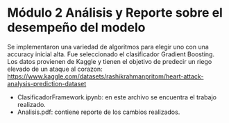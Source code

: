 # Módulo 2 Análisis y Reporte sobre el desempeño del modelo

Se implementaron una variedad de algoritmos para elegir uno con una accuracy inicial alta.
Fue seleccionado el clasificador Gradient Boosting.
Los datos provienen de Kaggle y tienen el objetivo de predecir un riego elevado de un ataque al corazon:
https://www.kaggle.com/datasets/rashikrahmanpritom/heart-attack-analysis-prediction-dataset

- ClasificadorFramework.ipynb: en este archivo se encuentra el trabajo realizado.
- Analisis.pdf: contiene reporte de los cambios realizados.
